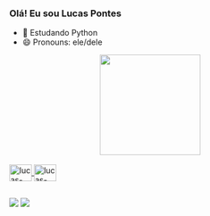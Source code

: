 ### Olá! Eu sou Lucas Pontes


- 🌱 Estudando Python
- 😄 Pronouns: ele/dele

<div align="center">
  <a href="https://github.com/lucas-pontess">
  <img height="180em" src="https://github-readme-stats.vercel.app/api?username=lucas-pontess&show_icons=true&theme=gotham&include_all_commits=true&count_private=true"/>
  
</div>
 <div style="display: inline_block"><br>
   <img align="center" alt="lucas-python" height="30" width="40" src="https://cdn.jsdelivr.net/gh/devicons/devicon/icons/pycharm/pycharm-plain.svg" />
  <img align="center" alt="lucas-python" height="30" width="40" src="https://cdn.jsdelivr.net/gh/devicons/devicon/icons/python/python-original.svg" />
 </div>
  
  ##
  
  <div>
    <a href = "mailto:ponteslp96@gmail.com"><img src="https://img.shields.io/badge/Gmail-D14836?style=for-the-badge&logo=gmail&logoColor=white" target="_blank"></a>
    <a href="https://www.linkedin.com/in/lucas-pontess/" target="_blank"><img src="https://img.shields.io/badge/LinkedIn-0077B5?style=for-the-badge&logo=linkedin&logoColor=white" target="_blank"></a> 
    </div>
